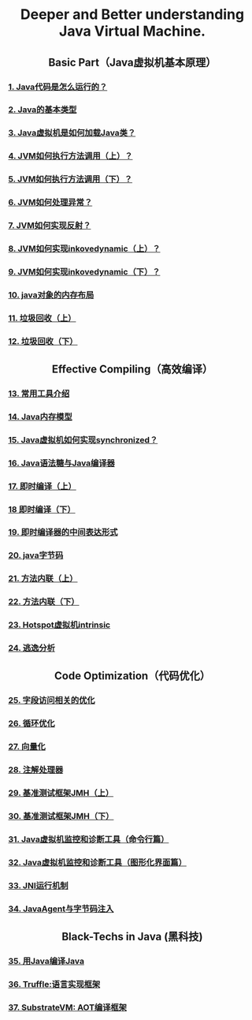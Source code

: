 <h1 align="center">Deeper and Better understanding Java Virtual Machine.</h1>

<h2 align="center">Basic Part（Java虚拟机基本原理）</h2>

### [1.  Java代码是怎么运行的？](basic/1.How-java-code-runs.md)

### [2.  Java的基本类型](basic/2.java-basic-type.md)

### [3.  Java虚拟机是如何加载Java类？](basic/3.how-jvm-load-classes.md)

### [4.  JVM如何执行方法调用（上）？](basic/4.how-jvm-execute-method-invocation.md)

### [5.  JVM如何执行方法调用（下）？](basic/5.how-jvm-execute-method-invocation.md)

### [6.  JVM如何处理异常？](basic/6.how-jvm-handle-exception.md)

### [7.  JVM如何实现反射？](basic/7.how-jvm-implement-reflection.md)

### [8.  JVM如何实现inkovedynamic（上）？](basic/8.how-jvm-implement-invokedynamic.md)

### [9.  JVM如何实现inkovedynamic（下）？](basic/9.how-jvm-implement-invokedynamic.md)

### [10.  java对象的内存布局](basic/10.memory-distribution-of-java-object.md)

### [11.  垃圾回收（上）](basic/11.garbage-collection.md)

### [12.  垃圾回收（下）](basic/12.garbage-collection.md)

<h2 align="center">Effective Compiling（高效编译） </h2>

### [13.  常用工具介绍](advanced/13.common-tools.md)

### [14.  Java内存模型](advanced/14.java-memory-model.md)

### [15.  Java虚拟机如何实现synchronized？](advanced/15.how-jvm-implements-synchronized.md)

### [16.  Java语法糖与Java编译器](advanced/16.java-syntax-sugar-and-compiler.md)

### [17.  即时编译（上）](advanced/17.jit.md)

### [18  即时编译（下）](advanced/18.jit.md)

### [19.  即时编译器的中间表达形式](advanced/19.intermediate-representation-of-jit-compiler.md)

### [20.  java字节码](advanced/20.java-bytecode.md)

### [21.  方法内联（上）](advanced/21.method-inner-relation.md)

### [22.  方法内联（下）](advanced/22.method-inner-relation.md)

### [23.  Hotspot虚拟机intrinsic](advanced/23.hotspot-jvm-intrinsic.md)

### [24.  逃逸分析](advanced/24.escape-analize.md)

<h2 align="center">Code Optimization（代码优化）</h2>

### [25.  字段访问相关的优化](opt/25.optimization-of-field-access.md)

### [26.  循环优化](opt/26.optimization-of-loops.md)

### [27.   向量化](opt/27.vectorization.md)

### [28.  注解处理器](opt/28.annotation-handler.md)

### [29.  基准测试框架JMH（上）](opt/29.benchmarking-framework-jmh.md)

### [30.  基准测试框架JMH（下）](opt/30.benchmarking-framework-jmh.md)

### [31.  Java虚拟机监控和诊断工具（命令行篇）](opt/31.java-diagnose-and-monitor-tools_console.md)

### [32.  Java虚拟机监控和诊断工具（图形化界面篇）](opt/32.java-diagnose-and-monitor-tools_gui.md)

### [33.  JNI运行机制](opt/33.jni-operating-mechanism.md)

### [34.  JavaAgent与字节码注入](opt/34.java-agent-and-bytecode-injection.md)

<h2 align="center">Black-Techs in Java (黑科技)</h2>

### [35.  用Java编译Java](etc/35.compile-java-with-java.md)

### [36.  Truffle:语言实现框架](etc/36.lang-impl-framework-truffle.md)

### [37.  SubstrateVM: AOT编译框架](etc/37.substrateVM.md)
